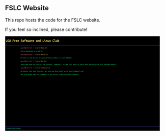 ## FSLC Website

This repo hosts the code for the FSLC website.

If you feel so inclined, please contribute!

![Screenshot](/screenshots/initial.png "Screenshot")

